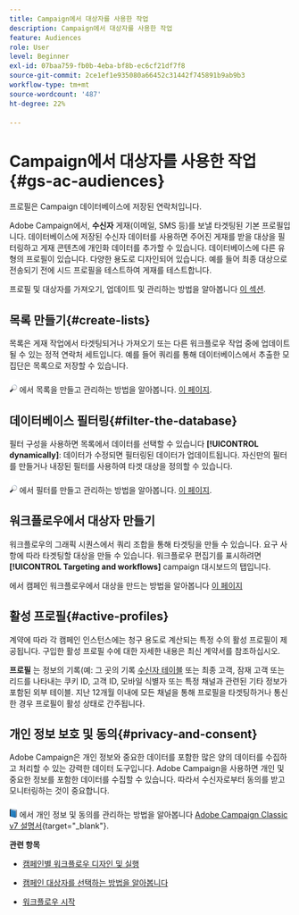 ```yaml
---
title: Campaign에서 대상자를 사용한 작업
description: Campaign에서 대상자를 사용한 작업
feature: Audiences
role: User
level: Beginner
exl-id: 07baa759-fb0b-4eba-bf8b-ec6cf21df7f8
source-git-commit: 2ce1ef1e935080a66452c31442f745891b9ab9b3
workflow-type: tm+mt
source-wordcount: '487'
ht-degree: 22%

---
```


# Campaign에서 대상자를 사용한 작업{#gs-ac-audiences}

프로필은 Campaign 데이터베이스에 저장된 연락처입니다.

Adobe Campaign에서, **수신자** 게재(이메일, SMS 등)를 보낼 타겟팅된 기본 프로필입니다. 데이터베이스에 저장된 수신자 데이터를 사용하면 주어진 게재를 받을 대상을 필터링하고 게재 콘텐츠에 개인화 데이터를 추가할 수 있습니다. 데이터베이스에 다른 유형의 프로필이 있습니다. 다양한 용도로 디자인되어 있습니다. 예를 들어 최종 대상으로 전송되기 전에 시드 프로필을 테스트하여 게재를 테스트합니다.

프로필 및 대상자를 가져오기, 업데이트 및 관리하는 방법을 알아봅니다 [이 섹션](../audiences/gs-audiences.md).

## 목록 만들기{#create-lists}

목록은 게재 작업에서 타겟팅되거나 가져오기 또는 다른 워크플로우 작업 중에 업데이트될 수 있는 정적 연락처 세트입니다. 예를 들어 쿼리를 통해 데이터베이스에서 추출한 모집단은 목록으로 저장할 수 있습니다.

![](../assets/do-not-localize/glass.png) 에서 목록을 만들고 관리하는 방법을 알아봅니다. [이 페이지](../audiences/create-audiences.md).

## 데이터베이스 필터링{#filter-the-database}

필터 구성을 사용하면 목록에서 데이터를 선택할 수 있습니다 **[!UICONTROL dynamically]**: 데이터가 수정되면 필터링된 데이터가 업데이트됩니다. 자신만의 필터를 만들거나 내장된 필터를 사용하여 타겟 대상을 정의할 수 있습니다.

![](../assets/do-not-localize/glass.png) 에서 필터를 만들고 관리하는 방법을 알아봅니다. [이 페이지](../audiences/create-filters.md).

## 워크플로우에서 대상자 만들기

워크플로우의 그래픽 시퀀스에서 쿼리 조합을 통해 타겟팅을 만들 수 있습니다. 요구 사항에 따라 타겟팅할 대상을 만들 수 있습니다. 워크플로우 편집기를 표시하려면 **[!UICONTROL Targeting and workflows]** campaign 대시보드의 탭입니다.

에서 캠페인 워크플로우에서 대상을 만드는 방법을 알아봅니다 [이 페이지](https://experienceleague.adobe.com/docs/campaign/automation/campaign-orchestration/marketing-campaign-target.html?lang=ko)


## 활성 프로필{#active-profiles}

계약에 따라 각 캠페인 인스턴스에는 청구 용도로 계산되는 특정 수의 활성 프로필이 제공됩니다. 구입한 활성 프로필 수에 대한 자세한 내용은 최신 계약서를 참조하십시오.

**프로필** 는 정보의 기록(예: 그 곳의 기록 [수신자 테이블](../dev/datamodel.md) 또는 최종 고객, 잠재 고객 또는 리드를 나타내는 쿠키 ID, 고객 ID, 모바일 식별자 또는 특정 채널과 관련된 기타 정보가 포함된 외부 테이블. 지난 12개월 이내에 모든 채널을 통해 프로필을 타겟팅하거나 통신한 경우 프로필이 활성 상태로 간주됩니다.

<!--
You can monitor the number of active profiles used on your instances directly from Campaign Control Panel. 

![](../assets/do-not-localize/book.png) For more on this, refer to the [Control Panel documentation](https://docs.adobe.com/content/help/en/control-panel/using/performance-monitoring/active-profiles-monitoring.html).
-->

## 개인 정보 보호 및 동의{#privacy-and-consent}

Adobe Campaign은 개인 정보와 중요한 데이터를 포함한 많은 양의 데이터를 수집하고 처리할 수 있는 강력한 데이터 도구입니다. Adobe Campaign을 사용하면 개인 및 중요한 정보를 포함한 데이터를 수집할 수 있습니다. 따라서 수신자로부터 동의를 받고 모니터링하는 것이 중요합니다.

![](../assets/do-not-localize/book.png) 에서 개인 정보 및 동의를 관리하는 방법을 알아봅니다 [Adobe Campaign Classic v7 설명서](https://experienceleague.adobe.com/docs/campaign-classic/using/getting-started/privacy/privacy-and-recommendations.html?lang=ko){target="_blank"}.

**관련 항목**

* [캠페인별 워크플로우 디자인 및 실행](https://experienceleague.adobe.com/docs/campaign/automation/workflows/introduction/wf-type/campaign-workflows.html)

* [캠페인 대상자를 선택하는 방법을 알아봅니다](https://experienceleague.adobe.com/docs/campaign/automation/campaign-orchestration/marketing-campaign-target.html?lang=ko)

* [워크플로우 시작](https://experienceleague.adobe.com/docs/campaign/automation/workflows/introduction/build-a-workflow.html?lang=ko)
